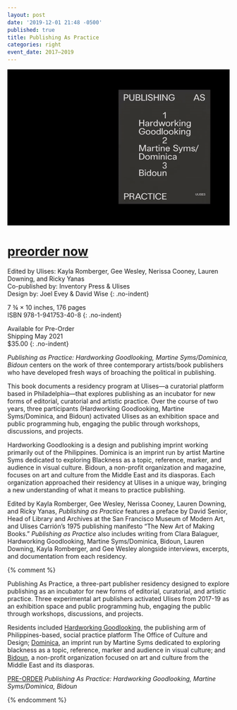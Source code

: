 ```yaml
---
layout: post
date: '2019-12-01 21:48 -0500'
published: true
title: Publishing As Practice
categories: right
event_date: 2017–2019
---
```


![Publishing as Practice Book animated gif](/assets/img/pasp.gif )

<h1 class="button" id="buy"><a href="https://checkout.square.site/merchant/JAV3EEGW2X7KX/checkout/O2GORNNWMDLUXAX5XAWR67DE">preorder now</a></h1>

Edited by Ulises: Kayla Romberger, Gee Wesley, Nerissa Cooney, Lauren Downing, and Ricky Yanas  
Co-published by: Inventory Press & Ulises  
Design by: Joel Evey & David Wise
{: .no-indent}

7 ¾ × 10 inches, 176 pages  
ISBN 978-1-941753-40-8
{: .no-indent}

Available for Pre-Order  
Shipping May 2021  
$35.00
{: .no-indent}

*Publishing as Practice: Hardworking Goodlooking, Martine Syms/Dominica, Bidoun* centers on the work of three contemporary artists/book publishers who have developed fresh ways of broaching the political in publishing.

This book documents a residency program at Ulises—a curatorial platform based in Philadelphia—that explores publishing as an incubator for new forms of editorial, curatorial and artistic practice. Over the course of two years, three participants (Hardworking Goodlooking, Martine Syms/Dominica, and Bidoun) activated Ulises as an exhibition space and public programming hub, engaging the public through workshops, discussions, and projects.

Hardworking Goodlooking is a design and publishing imprint working primarily out of the Philippines. Dominica is an imprint run by artist Martine Syms dedicated to exploring Blackness as a topic, reference, marker, and audience in visual culture. Bidoun, a non-profit organization and magazine, focuses on art and culture from the Middle East and its diasporas. Each organization approached their residency at Ulises in a unique way, bringing a new understanding of what it means to practice publishing.

Edited by Kayla Romberger, Gee Wesley, Nerissa Cooney, Lauren Downing, and Ricky Yanas, *Publishing as Practice* features a preface by David Senior, Head of Library and Archives at the San Francisco Museum of Modern Art, and Ulises Carrión’s 1975 publishing manifesto “The New Art of Making Books.” *Publishing as Practice* also includes writing from Clara Balaguer, Hardworking Goodlooking, Martine Syms/Dominica, Bidoun, Lauren Downing, Kayla Romberger, and Gee Wesley alongside interviews, excerpts, and documentation from each residency.

{% comment %}

Publishing As Practice, a three-part publisher residency designed to explore publishing as an incubator for new forms of editorial, curatorial, and artistic practice. Three experimental art publishers activated Ulises from 2017-19 as an exhibition space and public programming hub, engaging the public through workshops, discussions, and projects.

Residents included [Hardworking Goodlooking](https://www.instagram.com/hardworkinggoodlooking/?hl=en), the publishing arm of Philippines-based, social practice platform The Office of Culture and Design; [Dominica](https://dominica.la/), an imprint run by Martine Syms dedicated to exploring blackness as a topic, reference, marker and audience in visual culture; and [Bidoun](https://www.bidoun.org/), a non-profit organization focused on art and culture from the Middle East and its diasporas.

[PRE-ORDER](https://ulises.pmvabf.org/) _Publishing As Practice: Hardworking Goodlooking, Martine Syms/Dominica, Bidoun_

{% endcomment %}
